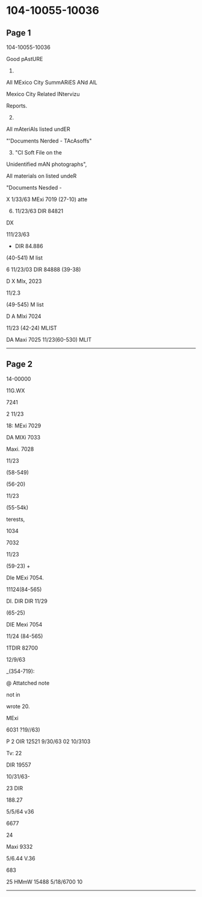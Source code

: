 # 104-10055-10036

## Page 1

104-10055-10036

Good pAstURE

1.

All MExico City SummARiES ANd AlL

Mexico City Related INtervizu

Reports.

2.

All mAteriAls listed undER

"'Documents Nerded - TAcAsoffs"

3. "CI Soft File on the

Unidentified mAN photographs",

All materials on listed undeR

"Documents Nesded -

X 1/33/63 MExi 7019 (27-10) atte

6. 11/23/63 DIR 84821

DX

111/23/63

- DIR 84.886

(40-541) M list

6 11/23/03 DIR 84888 (39-38)

D X MIx, 2023

11/2.3

(49-545) M list

D A MIxi 7024

11/23 (42-24) MLIST

DA Maxi 7025 11/23(60-530) MLIT

---

## Page 2

14-00000

11G.WX

7241

2 11/23

18: MExi 7029

DA MIXi 7033

Maxi. 7028

11/23

(58-549)

(56-20)

11/23

(55-54k)

terests,

1034

7032

11/23

(59-23) +

DIe MExi 7054.

11124(84-565)

DI. DIR DIR 11/29

(65-25)

DIE Mexi 7054

11/24 (84-565)

1TDIR 82700

12/9/63

_(354-719):

@ Attatched note

not in

wrote 20.

MExi

6031 ?19//63)

P 2 OIR 12521 9/30/63 02 10/3103

Tv: 22

DIR 19557

10/31/63-

23 DIR

188.27

5/5/64 v36

6677

24

Maxi 9332

5/6.44 V.36

683

25 HMmW 15488 5/18/6700 10

---

